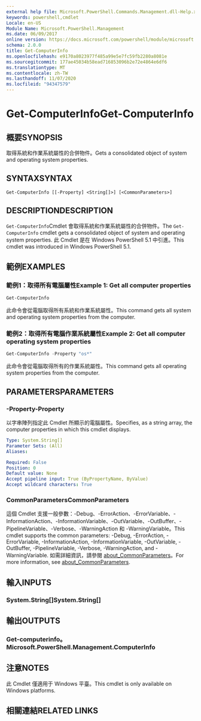 ```yaml
---
external help file: Microsoft.PowerShell.Commands.Management.dll-Help.xml
keywords: powershell,cmdlet
Locale: en-US
Module Name: Microsoft.PowerShell.Management
ms.date: 06/09/2017
online version: https://docs.microsoft.com/powershell/module/microsoft.powershell.management/get-computerinfo?view=powershell-7&WT.mc_id=ps-gethelp
schema: 2.0.0
title: Get-ComputerInfo
ms.openlocfilehash: e9170a8023977f485a99e5e7fc59fb2280a8081e
ms.sourcegitcommit: 177ae45034b58ead716853096b2e72e4864e6df6
ms.translationtype: MT
ms.contentlocale: zh-TW
ms.lasthandoff: 11/07/2020
ms.locfileid: "94347579"
---
```

# <span data-ttu-id="88d15-103">Get-ComputerInfo</span><span class="sxs-lookup"><span data-stu-id="88d15-103">Get-ComputerInfo</span></span>

## <span data-ttu-id="88d15-104">概要</span><span class="sxs-lookup"><span data-stu-id="88d15-104">SYNOPSIS</span></span>
<span data-ttu-id="88d15-105">取得系統和作業系統屬性的合併物件。</span><span class="sxs-lookup"><span data-stu-id="88d15-105">Gets a consolidated object of system and operating system properties.</span></span>

## <span data-ttu-id="88d15-106">SYNTAX</span><span class="sxs-lookup"><span data-stu-id="88d15-106">SYNTAX</span></span>

```
Get-ComputerInfo [[-Property] <String[]>] [<CommonParameters>]
```

## <span data-ttu-id="88d15-107">DESCRIPTION</span><span class="sxs-lookup"><span data-stu-id="88d15-107">DESCRIPTION</span></span>

<span data-ttu-id="88d15-108">`Get-ComputerInfo`Cmdlet 會取得系統和作業系統屬性的合併物件。</span><span class="sxs-lookup"><span data-stu-id="88d15-108">The `Get-ComputerInfo` cmdlet gets a consolidated object of system and operating system properties.</span></span>
<span data-ttu-id="88d15-109">此 Cmdlet 是在 Windows PowerShell 5.1 中引進。</span><span class="sxs-lookup"><span data-stu-id="88d15-109">This cmdlet was introduced in Windows PowerShell 5.1.</span></span>

## <span data-ttu-id="88d15-110">範例</span><span class="sxs-lookup"><span data-stu-id="88d15-110">EXAMPLES</span></span>

### <span data-ttu-id="88d15-111">範例1：取得所有電腦屬性</span><span class="sxs-lookup"><span data-stu-id="88d15-111">Example 1: Get all computer properties</span></span>

```powershell
Get-ComputerInfo
```

<span data-ttu-id="88d15-112">此命令會從電腦取得所有系統和作業系統屬性。</span><span class="sxs-lookup"><span data-stu-id="88d15-112">This command gets all system and operating system properties from the computer.</span></span>

### <span data-ttu-id="88d15-113">範例2：取得所有電腦作業系統屬性</span><span class="sxs-lookup"><span data-stu-id="88d15-113">Example 2: Get all computer operating system properties</span></span>

```powershell
Get-ComputerInfo -Property "os*"
```

<span data-ttu-id="88d15-114">此命令會從電腦取得所有的作業系統屬性。</span><span class="sxs-lookup"><span data-stu-id="88d15-114">This command gets all operating system properties from the computer.</span></span>

## <span data-ttu-id="88d15-115">PARAMETERS</span><span class="sxs-lookup"><span data-stu-id="88d15-115">PARAMETERS</span></span>

### <span data-ttu-id="88d15-116">-Property</span><span class="sxs-lookup"><span data-stu-id="88d15-116">-Property</span></span>

<span data-ttu-id="88d15-117">以字串陣列指定此 Cmdlet 所顯示的電腦屬性。</span><span class="sxs-lookup"><span data-stu-id="88d15-117">Specifies, as a string array, the computer properties in which this cmdlet displays.</span></span>

```yaml
Type: System.String[]
Parameter Sets: (All)
Aliases:

Required: False
Position: 0
Default value: None
Accept pipeline input: True (ByPropertyName, ByValue)
Accept wildcard characters: True
```

### <span data-ttu-id="88d15-118">CommonParameters</span><span class="sxs-lookup"><span data-stu-id="88d15-118">CommonParameters</span></span>

<span data-ttu-id="88d15-119">這個 Cmdlet 支援一般參數：-Debug、-ErrorAction、-ErrorVariable、-InformationAction、-InformationVariable、-OutVariable、-OutBuffer、-PipelineVariable、-Verbose、-WarningAction 和 -WarningVariable。</span><span class="sxs-lookup"><span data-stu-id="88d15-119">This cmdlet supports the common parameters: -Debug, -ErrorAction, -ErrorVariable, -InformationAction, -InformationVariable, -OutVariable, -OutBuffer, -PipelineVariable, -Verbose, -WarningAction, and -WarningVariable.</span></span> <span data-ttu-id="88d15-120">如需詳細資訊，請參閱 [about_CommonParameters](../Microsoft.PowerShell.Core/About/about_CommonParameters.md)。</span><span class="sxs-lookup"><span data-stu-id="88d15-120">For more information, see [about_CommonParameters](../Microsoft.PowerShell.Core/About/about_CommonParameters.md).</span></span>

## <span data-ttu-id="88d15-121">輸入</span><span class="sxs-lookup"><span data-stu-id="88d15-121">INPUTS</span></span>

### <span data-ttu-id="88d15-122">System.String[]</span><span class="sxs-lookup"><span data-stu-id="88d15-122">System.String[]</span></span>

## <span data-ttu-id="88d15-123">輸出</span><span class="sxs-lookup"><span data-stu-id="88d15-123">OUTPUTS</span></span>

### <span data-ttu-id="88d15-124">Get-computerinfo。</span><span class="sxs-lookup"><span data-stu-id="88d15-124">Microsoft.PowerShell.Management.ComputerInfo</span></span>

## <span data-ttu-id="88d15-125">注意</span><span class="sxs-lookup"><span data-stu-id="88d15-125">NOTES</span></span>

<span data-ttu-id="88d15-126">此 Cmdlet 僅適用于 Windows 平臺。</span><span class="sxs-lookup"><span data-stu-id="88d15-126">This cmdlet is only available on Windows platforms.</span></span>

## <span data-ttu-id="88d15-127">相關連結</span><span class="sxs-lookup"><span data-stu-id="88d15-127">RELATED LINKS</span></span>
